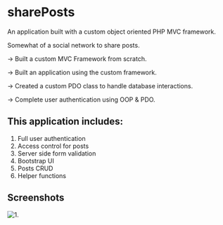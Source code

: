 # **sharePosts**

An application built with a custom object oriented PHP MVC framework.

Somewhat of a social network to share posts.



-> Built a custom MVC Framework from scratch.

-> Built an application using the custom framework.

-> Created a custom PDO class to handle database interactions.

-> Complete user authentication using OOP & PDO.



## This application includes:
1. Full user authentication
2. Access control for posts
3. Server side form validation
4. Bootstrap UI
5. Posts CRUD
6. Helper functions

## Screenshots

![1.](https://github.com/rushipvaghasiya/sharePosts/main/screenshots/1.JPG?raw=true)
